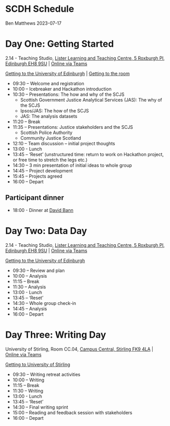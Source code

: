 SCDH Schedule
================
Ben Matthews
2023-07-17

# Day One: Getting Started

2.14 - Teaching Studio, [Lister Learning and Teaching
Centre, 5 Roxburgh Pl, Edinburgh EH8 9SU](https://www.ed.ac.uk/files/atoms/files/lister_learning_teaching_centre.pdf)
\| [Online via Teams](https://teams.microsoft.com/l/meetup-join/19%3ameeting_ZGFjZmEwMmMtN2QyMy00MGQzLThkMmMtZDE4MmJiYWQwZjRl%40thread.v2/0?context=%7b%22Tid%22%3a%224e8d09f7-cc79-4ccb-9149-a4238dd17422%22%2c%22Oid%22%3a%22377ce8b0-c373-4490-aa17-52b4a43eb528%22%7d)

[Getting to the University of Edinburgh](https://www.ed.ac.uk/maps/getting-here) | [Getting to the room](https://github.com/benmatthewsed/sdch-2023-docs/blob/main/getting_to_the_room.md)

- 09:30 – Welcome and registration
- 10:00 – Icebreaker and Hackathon introduction
- 10:30 – Presentations: The how and why of the SCJS
  - Scottish Government Justice Analytical Services (JAS): The why of
    the SCJS
  - Ipsos/JAS: The how of the SCJS
  - JAS: The analysis datasets
- 11:20 – Break
- 11:35 – Presentations: Justice stakeholders and the SCJS
  - Scottish Police Authority
  - Community Justice Scotland
- 12:10 – Team discussion – initial project thoughts
- 13:00 - Lunch
- 13:45 – ‘Reset’ (unstructured time: return to work on Hackathon
  project, or free time to stretch the legs etc.)
- 14:30 – 3 min presentation of initial ideas to whole group
- 14:45 – Project development
- 15:45 – Projects agreed
- 16:00 – Depart

## Participant dinner

- 18:00 - Dinner at [David Bann](https://www.davidbann.co.uk/)  

# Day Two: Data Day

2.14 - Teaching Studio, [Lister Learning and Teaching
Centre, 5 Roxburgh Pl, Edinburgh EH8 9SU](https://www.ed.ac.uk/files/atoms/files/lister_learning_teaching_centre.pdf)
\| [Online via Teams](https://teams.microsoft.com/l/meetup-join/19%3ameeting_ZGFjZmEwMmMtN2QyMy00MGQzLThkMmMtZDE4MmJiYWQwZjRl%40thread.v2/0?context=%7b%22Tid%22%3a%224e8d09f7-cc79-4ccb-9149-a4238dd17422%22%2c%22Oid%22%3a%22377ce8b0-c373-4490-aa17-52b4a43eb528%22%7d)

[Getting to the University of Edinburgh](https://www.ed.ac.uk/maps/getting-here)

- 09:30 – Review and plan
- 10:00 – Analysis
- 11:15 – Break
- 11:30 – Analysis
- 13:00 - Lunch
- 13:45 – ‘Reset’
- 14:30 – Whole group check-in
- 14:45 – Analysis
- 16:00 – Depart

# Day Three: Writing Day

University of Stirling, Room CC.04, [Campus Central, Stirling FK9 4LA](https://www.stir.ac.uk/media/stirling/global-assets/documents/university-of-stirling-campus-map.pdf) \| [Online via Teams](https://teams.microsoft.com/l/meetup-join/19%3ameeting_ZGFjZmEwMmMtN2QyMy00MGQzLThkMmMtZDE4MmJiYWQwZjRl%40thread.v2/0?context=%7b%22Tid%22%3a%224e8d09f7-cc79-4ccb-9149-a4238dd17422%22%2c%22Oid%22%3a%22377ce8b0-c373-4490-aa17-52b4a43eb528%22%7d)

[Getting to University of Stirling](https://www.stir.ac.uk/about/getting-here/)

- 09:30 – Writing retreat activities
- 10:00 – Writing
- 11:15 – Break
- 11:30 – Writing
- 13:00 - Lunch
- 13:45 – ‘Reset’
- 14:30 – Final writing sprint
- 15:00 – Reading and feedback session with stakeholders
- 16:00 – Depart
